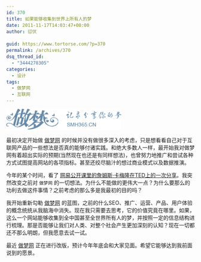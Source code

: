```yaml
---
id: 370
title: 如果能够收集到世界上所有人的梦
date: 2011-11-17T14:03:47+00:00
author: 愆伏

guid: https://www.tortorse.com/?p=370
permalink: /archives/370
dsq_thread_id:
  - "3444278305"
categories:
  - 设计
tags:
  - 做梦网
  - 互联网
---
```

![做梦网](/wp-content/uploads/2011/11/smh_logo.gif)

最初决定开始做 [做梦网](https://www.dreamcoll.com) 的时候并没有做很多深入的考虑，只是想看看自己对于互联网产品的一些想法是否真的能够付诸实践。和绝大多数人一样，最开始我对做梦网有着超出实际的预期(当然现在也还是有同样想法)，也曾努力地推广和尝试各种方式试图提高网站的各项指标。甚至还绞尽脑汁的想过商业模式以及数据推演。

今年的某个时间，看了 [网易公开课里的詹姆斯·卡梅隆在TED上的一次分享](https://v.163.com/movie/2011/7/4/B/M7A3NOEPA_M7A3ODD4B.html)。我突然改变之前对 `做梦网` 的一切想法。为什么不能做的更伟大一点？为什么要那么的功利去做这件事情？之前考虑的那么多是我最初的目的吗？

我开始重新勾勒 [做梦网](https://www.dreamcoll.com) 的蓝图，之前的什么SEO、推广、运营、产品、用户体验的概念统统从我脑海中消失。现在我只需要去思考，它的价值究竟在哪里。如果，这么一个网站能够收集到全中国甚至全世界所有人的梦，并按照一定的信息结构进行梳理。那是否能够让我们对人类、对整个社会产生更加深刻的认知？现在一切都还不那么明朗，但我愿意去试一试。

最近 [做梦网](https://www.dreamcoll.com) 正在进行改版，预计今年年底会和大家见面。希望它能够达到我前面说到的愿景。